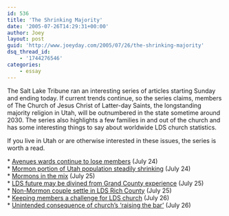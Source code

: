 ```yaml
---
id: 536
title: 'The Shrinking Majority'
date: '2005-07-26T14:29:31+00:00'
author: Joey
layout: post
guid: 'http://www.joeyday.com/2005/07/26/the-shrinking-majority'
dsq_thread_id:
    - '1744276546'
categories:
    - essay
---
```


The Salt Lake Tribune ran an interesting series of articles starting Sunday and ending today. If current trends continue, so the series claims, members of The Church of Jesus Christ of Latter-day Saints, the longstanding majority religion in Utah, will be outnumbered in the state sometime around 2030. The series also highlights a few families in and out of the church and has some interesting things to say about worldwide LDS church statistics.

If you live in Utah or are otherwise interested in these issues, the series is worth a read.

\* [Avenues wards continue to lose members](http://www.sltrib.com/ci_2886597) (July 24)  
\* [Mormon portion of Utah population steadily shrinking](http://www.sltrib.com/ci_2886596) (July 24)  
\* [Mormons in the mix](http://www.sltrib.com/ci_2888060) (July 25)  
\* [LDS future may be divined from Grand County experience](http://www.sltrib.com/ci_2888021) (July 25)  
\* [Non-Mormon couple settle in LDS Rich County](http://www.sltrib.com/ci_2888022) (July 25)  
\* [Keeping members a challenge for LDS church](http://www.sltrib.com/ci_2890645) (July 26)  
\* [Unintended consequence of church’s ‘raising the bar’](http://www.sltrib.com/ci_2890646) (July 26)